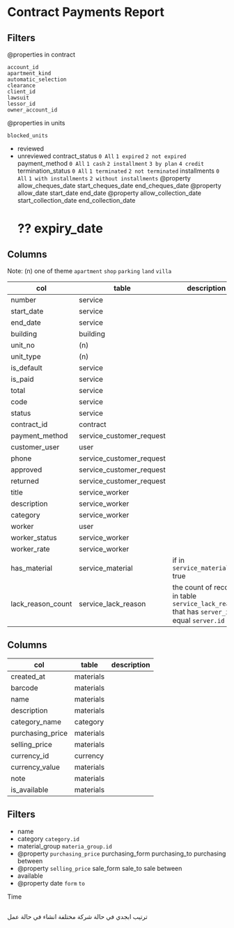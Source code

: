 # Contract Payments Report

## Filters

@properties in contract

    account_id
    apartment_kind
    automatic_selection
    clearance
    client_id
    lawsuit
    lessor_id
    owner_account_id

@properties in units

    blocked_units

- reviewed
- unreviewed
  contract_status `0 All` `1 expired` `2 not expired`
  payment_method `0 All` `1 cash` `2 installment` `3 by plan` `4 credit`
  termination_status `0 All` `1 terminated` `2 not terminated`
  installments `0 All` `1 with installments` `2 without installments`
  @property allow_cheques_date start_cheques_date end_cheques_date
  @property allow_date start_date end_date
  @property allow_collection_date start_collection_date end_collection_date
  # ?? expiry_date

## Columns

Note: (n) one of theme `apartment` `shop` `parking` `land` `villa`

| col               | table                    | description                                                                                |
| ----------------- | ------------------------ | ------------------------------------------------------------------------------------------ |
| number            | service                  |
| start_date        | service                  |
| end_date          | service                  |
| building          | building                 |
| unit_no           | (n)                      |
| unit_type         | (n)                      |
| is_default        | service                  |
| is_paid           | service                  |
| total             | service                  |
| code              | service                  |
| status            | service                  |
| contract_id       | contract                 |
| payment_method    | service_customer_request |
| customer_user     | user                     |
| phone             | service_customer_request |
| approved          | service_customer_request |
| returned          | service_customer_request |
| title             | service_worker           |
| description       | service_worker           |
| category          | service_worker           |
| worker            | user                     |
| worker_status     | service_worker           |
| worker_rate       | service_worker           |
| has_material      | service_material         | if in `service_material` true                                                              |
| lack_reason_count | service_lack_reason      | the count of records in table `service_lack_reason` that has `server_id` equal `server.id` |

## Columns

| col              | table     | description |
| ---------------- | --------- | ----------- |
| created_at       | materials |
| barcode          | materials |
| name             | materials |
| description      | materials |
| category_name    | category  |
| purchasing_price | materials |
| selling_price    | materials |
| currency_id      | currency  |
| currency_value   | materials |
| note             | materials |
| is_available     | materials |

## Filters

- name
- category `category.id`
- material_group `materia_group.id`
- @property `purchasing_price` purchasing_form purchasing_to purchasing between
- @property `selling_price` sale_form sale_to sale between
- available
- @property date `form` `to`






<!--  -->
Time 






















##
ترتيب ابجدي
في حالة شركة مختلفة انشاء 
في حالة عمل
